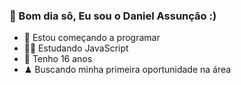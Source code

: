 ###  🖤 Bom dia sô, Eu sou o Daniel Assunção :)

- 🎈 Estou começando a programar
- 🐱‍👤 Estudando JavaScript
- 🍁 Tenho 16 anos
- ♟ Buscando minha primeira oportunidade na área
